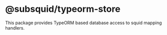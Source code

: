# @subsquid/typeorm-store

This package provides TypeORM based database access to squid mapping handlers.

